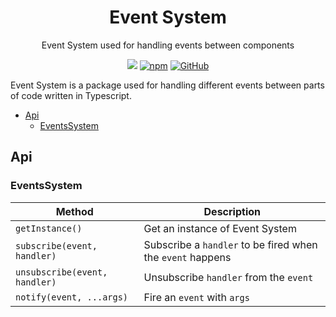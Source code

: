 <h1 align="center">
Event System
</h1>

<p align="center">
Event System used for handling events between components
</p>

<p align="center">
<a href="https://github.com/NickSettler/event-system/actions/workflows/npm.yml"><img src="https://github.com/NickSettler/event-system/actions/workflows/npm.yml/badge.svg"></a>
<a href="https://www.npmjs.com/package/events-system"><img alt="npm" src="https://img.shields.io/npm/v/events-system?label=npm%40latest"></a>
<a href="https://github.com/NickSettler/event-system/LICENSE.md"><img alt="GitHub" src="https://img.shields.io/github/license/nicksettler/event-system"></a>
</p>

Event System is a package used for handling different events between parts of code written in Typescript.

<!-- TOC -->
  * [Api](#api)
    * [EventsSystem](#eventssystem)
<!-- TOC -->

## Api

### EventsSystem

| Method                        | Description                                                |
|-------------------------------|------------------------------------------------------------|
| `getInstance()`               | Get an instance of Event System                            |
| `subscribe(event, handler)`   | Subscribe a `handler` to be fired when the `event` happens |
| `unsubscribe(event, handler)` | Unsubscribe `handler` from the `event`                     |
| `notify(event, ...args)`      | Fire an `event` with `args`                                |